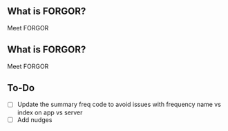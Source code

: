 ## What is FORGOR?
Meet FORGOR

## What is FORGOR?
Meet FORGOR

## To-Do
- [ ] Update the summary freq code to avoid issues with frequency name vs index on app vs server
- [ ] Add nudges